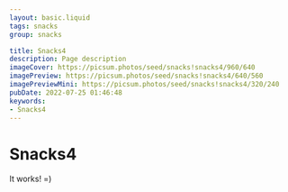 ```yaml
---
layout: basic.liquid
tags: snacks
group: snacks

title: Snacks4
description: Page description
imageCover: https://picsum.photos/seed/snacks!snacks4/960/640
imagePreview: https://picsum.photos/seed/snacks!snacks4/640/560
imagePreviewMini: https://picsum.photos/seed/snacks!snacks4/320/240
pubDate: 2022-07-25 01:46:48
keywords:
- Snacks4
---
```


# Snacks4

It works! =)
